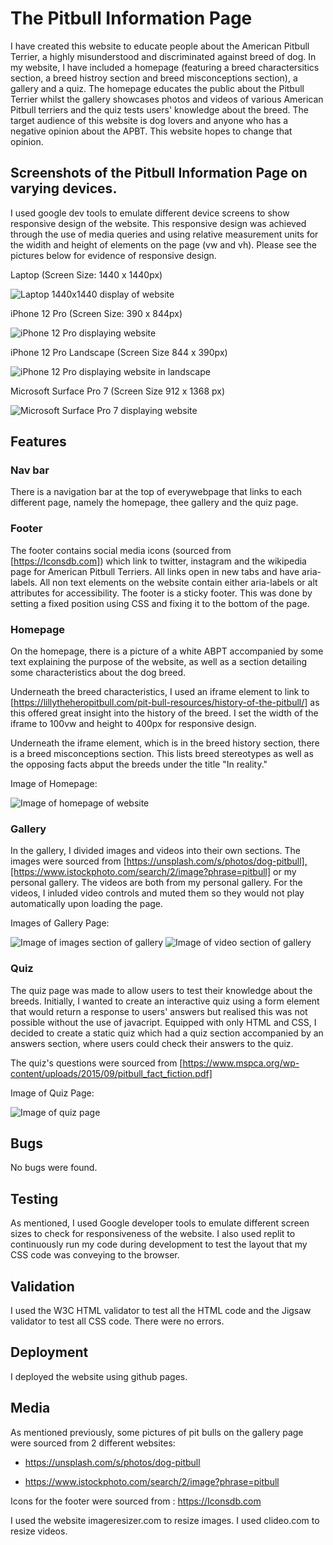 # The Pitbull Information Page

I have created this website to educate people about the American Pitbull Terrier, a highly misunderstood and discriminated against breed of dog. In my website, I have included a homepage (featuring a breed charactersitics section, a breed histroy section and breed misconceptions section), a gallery and a quiz. The homepage educates the public about the Pitbull Terrier whilst the gallery showcases photos and videos of various American Pitbull terriers and the quiz tests users' knowledge about the breed. The target audience of this website is dog lovers and anyone who has a negative opinion about the APBT. This website hopes to change that opinion.

## Screenshots of the Pitbull Information Page on varying devices.

I used google dev tools to emulate different device screens to show responsive design of the website. This responsive design was achieved through the use of media queries and using relative measurement units for the widith and height of elements on the page (vw and vh).  Please see the pictures below for evidence of responsive design.

Laptop (Screen Size: 1440 x 1440px)

![Laptop 1440x1440 display of website](assets/readmepics/Laptop-1440x1440.png)

iPhone 12 Pro (Screen Size: 390 x 844px)

![iPhone 12 Pro displaying website](assets/readmepics/iPhone12Pro-390x844.png)

iPhone 12 Pro Landscape (Screen Size 844 x 390px)

![iPhone 12 Pro displaying website in landscape](assets/readmepics/iPhone12Pro-Landscape.png)

Microsoft Surface Pro 7 (Screen Size 912 x 1368 px)

![Microsoft Surface Pro 7 displaying website](assets/readmepics/SurfacePro7-912x1368.png)

## Features

### Nav bar 

There is a navigation bar at the top of everywebpage that links to each different page, namely the homepage, thee gallery and the quiz page.

### Footer

The footer contains social media icons (sourced from [https://Iconsdb.com]) which link to twitter, instagram and the wikipedia page for American Pitbull Terriers. All links open in new tabs and have aria-labels. All non text elements on the website contain either aria-labels or alt attributes for accessibility. The footer is a sticky footer. This was done by setting a fixed position using CSS and fixing it to the bottom of the page.

### Homepage

On the homepage, there is a picture of a white ABPT accompanied by some text explaining the purpose of the website, as well as a section detailing some characteristics about the dog breed. 

Underneath the breed characteristics, I used an iframe element to link to [https://lillytheheropitbull.com/pit-bull-resources/history-of-the-pitbull/] as this offered great insight into the history of the breed. I set the width of the iframe to 100vw and height to 400px for responsive design. 

Underneath the iframe element, which is in the breed history section, there is a breed misconceptions section. This lists breed stereotypes as well as the opposing facts abput the breeds under the title "In reality."

Image of Homepage:

![Image of homepage of website](assets/readmepics/Laptop-1440x1440.png)

### Gallery

In the gallery, I divided images and videos into their own sections. The images were sourced from [https://unsplash.com/s/photos/dog-pitbull],[https://www.istockphoto.com/search/2/image?phrase=pitbull] or my personal gallery. The videos are both from my personal gallery. For the videos, I inluded video controls and muted them so they would not play automatically upon loading the page.

Images of Gallery Page:

![Image of images section of gallery](assets/readmepics/gallerypics.png)
![Image of video section of gallery](assets/readmepics/galleryvids.png)

### Quiz

The quiz page was made to allow users to test their knowledge about the breeds. Initially, I wanted to create an interactive quiz using a form element that would return a response to users' answers but realised this was not possible without the use of javacript. Equipped with only HTML and CSS, I decided to create a static quiz which had a quiz section accompanied by an answers section, where users could check their answers to the quiz. 

The quiz's questions were sourced from [https://www.mspca.org/wp-content/uploads/2015/09/pitbull_fact_fiction.pdf]

Image of Quiz Page:

![Image of quiz page](assets/readmepics/quizandans.png)

## Bugs

No bugs were found.

## Testing

As mentioned, I used Google developer tools to emulate different screen sizes to check for responsiveness of the website.
I also used replit to continuously run my code during development to test the layout that my CSS code was conveying to the browser.

## Validation

I used the W3C HTML validator to test all the HTML code and the Jigsaw validator to test all CSS code. 
There were no errors. 

## Deployment

I deployed the website using github pages.

## Media

As mentioned previously, some pictures of pit bulls on the gallery page were sourced from 2 different websites:

- https://unsplash.com/s/photos/dog-pitbull

- https://www.istockphoto.com/search/2/image?phrase=pitbull

Icons for the footer were sourced from : https://Iconsdb.com

I used the website imageresizer.com to resize images.
I used clideo.com to resize videos. 
